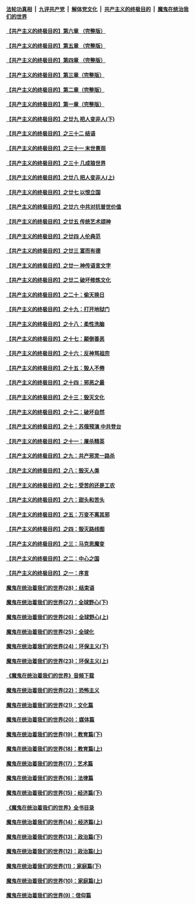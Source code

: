

####  [法轮功真相](../../../../basic/blob/master/README.md?t=04210301) &nbsp;|&nbsp; [九评共产党](../../../../9ping.md/blob/master/README.md?t=04210301) &nbsp;|&nbsp; [解体党文化](../../../../jtdwh.md/blob/master/README.md?t=04210301)  &nbsp;|&nbsp; [共产主义的终极目的](../../../../gczydzjmd.md/blob/master/README.md?t=04210301) &nbsp;|&nbsp; [魔鬼在统治我们的世界](../../../../mgztzwmdsj.md/blob/master/README.md?t=04210301) 

#### [【共产主义的终极目的】第六章 （完整版）](../pages/nsc422/n11428913.md?t=04210301) 

#### [【共产主义的终极目的】第五章 （完整版）](../pages/nsc422/n11428912.md?t=04210301) 

#### [【共产主义的终极目的】第四章 （完整版）](../pages/nsc422/n11428907.md?t=04210301) 

#### [【共产主义的终极目的】第三章（完整版）](../pages/nsc422/n11428848.md?t=04210301) 

#### [【共产主义的终极目的】第二章（完整版）](../pages/nsc422/n11428831.md?t=04210301) 

#### [【共产主义的终极目的】第一章（完整版）](../pages/nsc422/n11417651.md?t=04210301) 

#### [【共产主义的终极目的】之廿九 把人变非人(下)](../pages/nsc422/n11344140.md?t=04210301) 

#### [【共产主义的终极目的】之三十二 结语](../pages/nsc422/n11360535.md?t=04210301) 

#### [【共产主义的终极目的】之三十一 末世景观](../pages/nsc422/n11351129.md?t=04210301) 

#### [【共产主义的终极目的】之三十 几成狼世界](../pages/nsc422/n11348280.md?t=04210301) 

#### [【共产主义的终极目的】之廿八 把人变非人(上)](../pages/nsc422/n11340492.md?t=04210301) 

#### [【共产主义的终极目的】之廿七 以恨立国](../pages/nsc422/n11336944.md?t=04210301) 

#### [【共产主义的终极目的】之廿六 中共对抗普世价值](../pages/nsc422/n11324785.md?t=04210301) 

#### [【共产主义的终极目的】之廿五 传统艺术颂神](../pages/nsc422/n11296396.md?t=04210301) 

#### [【共产主义的终极目的】之廿四 人伦典范](../pages/nsc422/n11296397.md?t=04210301) 

#### [【共产主义的终极目的】之廿三 富而有德](../pages/nsc422/n11283598.md?t=04210301) 

#### [【共产主义的终极目的】之廿一 神传语言文字](../pages/nsc422/n11263265.md?t=04210301) 

#### [【共产主义的终极目的】之廿二 破坏修炼文化](../pages/nsc422/n11245728.md?t=04210301) 

#### [【共产主义的终极目的】之二十：偷天换日](../pages/nsc422/n11238846.md?t=04210301) 

#### [【共产主义的终极目的】之十九：打开地狱门](../pages/nsc422/n11206376.md?t=04210301) 

#### [【共产主义的终极目的】之十八：柔性洗脑](../pages/nsc422/n11199994.md?t=04210301) 

#### [【共产主义的终极目的】之十七：颠倒善恶](../pages/nsc422/n11179782.md?t=04210301) 

#### [【共产主义的终极目的】之十六：反神骂祖宗](../pages/nsc422/n11166798.md?t=04210301) 

#### [【共产主义的终极目的】之十五：毁人不倦](../pages/nsc422/n11166792.md?t=04210301) 

#### [【共产主义的终极目的】之十四：邪恶之最](../pages/nsc422/n11150249.md?t=04210301) 

#### [【共产主义的终极目的】之十三：毁灭文化](../pages/nsc422/n11135227.md?t=04210301) 

#### [【共产主义的终极目的】之十二：破坏自然](../pages/nsc422/n11135214.md?t=04210301) 

#### [【共产主义的终极目的】之十：苏俄预演 中共登台](../pages/nsc422/n11118424.md?t=04210301) 

#### [【共产主义的终极目的】之十一：屠杀精英](../pages/nsc422/n11118442.md?t=04210301) 

#### [【共产主义的终极目的】之九：共产邪灵一路杀](../pages/nsc422/n11114139.md?t=04210301) 

#### [【共产主义的终极目的】之八：毁灭人类](../pages/nsc422/n11108503.md?t=04210301) 

#### [【共产主义的终极目的】之七：受苦的还是工农](../pages/nsc422/n11101809.md?t=04210301) 

#### [【共产主义的终极目的】之六：甜头和苦头](../pages/nsc422/n11096971.md?t=04210301) 

#### [【共产主义的终极目的】之五：万变不离其邪](../pages/nsc422/n11091285.md?t=04210301) 

#### [【共产主义的终极目的】之四：毁灭路线图](../pages/nsc422/n11086284.md?t=04210301) 

#### [【共产主义的终极目的】之三：马克思魔变](../pages/nsc422/n11061941.md?t=04210301) 

#### [【共产主义的终极目的】之二：中心之国](../pages/nsc422/n11047728.md?t=04210301) 

#### [【共产主义的终极目的】之一：序言](../pages/nsc422/n11086077.md?t=04210301) 

#### [魔鬼在统治着我们的世界(28)：结束语](../pages/nsc422/n10936246.md?t=04210301) 

#### [魔鬼在统治着我们的世界(27)：全球野心(下)](../pages/nsc422/n10928319.md?t=04210301) 

#### [魔鬼在统治着我们的世界(26)：全球野心(上)](../pages/nsc422/n10900318.md?t=04210301) 

#### [魔鬼在统治着我们的世界(25)：全球化](../pages/nsc422/n10788205.md?t=04210301) 

#### [魔鬼在统治着我们的世界(24)：环保主义(下)](../pages/nsc422/n10695307.md?t=04210301) 

#### [魔鬼在统治着我们的世界(23)：环保主义(上)](../pages/nsc422/n10688613.md?t=04210301) 

#### [《魔鬼在统治着我们的世界》音频下载](../pages/nsc422/n10635553.md?t=04210301) 

#### [魔鬼在统治着我们的世界(22)：恐怖主义](../pages/nsc422/n10614727.md?t=04210301) 

#### [魔鬼在统治着我们的世界(21)：文化篇](../pages/nsc422/n10597706.md?t=04210301) 

#### [魔鬼在统治着我们的世界(20)：媒体篇](../pages/nsc422/n10586579.md?t=04210301) 

#### [魔鬼在统治着我们的世界(19)：教育篇(下)](../pages/nsc422/n10564808.md?t=04210301) 

#### [魔鬼在统治着我们的世界(18)：教育篇(上)](../pages/nsc422/n10526970.md?t=04210301) 

#### [魔鬼在统治着我们的世界(17)：艺术篇](../pages/nsc422/n10499093.md?t=04210301) 

#### [魔鬼在统治着我们的世界(16)：法律篇](../pages/nsc422/n10485969.md?t=04210301) 

#### [魔鬼在统治着我们的世界(15)：经济篇(下)](../pages/nsc422/n10469975.md?t=04210301) 

#### [《魔鬼在统治着我们的世界》全书目录](../pages/nsc422/n10464261.md?t=04210301) 

#### [魔鬼在统治着我们的世界(14)：经济篇(上)](../pages/nsc422/n10457370.md?t=04210301) 

#### [魔鬼在统治着我们的世界(13)：政治篇(下)](../pages/nsc422/n10448270.md?t=04210301) 

#### [魔鬼在统治着我们的世界(12)：政治篇(上)](../pages/nsc422/n10444576.md?t=04210301) 

#### [魔鬼在统治着我们的世界(11)：家庭篇(下)](../pages/nsc422/n10440961.md?t=04210301) 

#### [魔鬼在统治着我们的世界(10)：家庭篇(上)](../pages/nsc422/n10435448.md?t=04210301) 

#### [魔鬼在统治着我们的世界(9)：信仰篇](../pages/nsc422/n10432159.md?t=04210301) 

